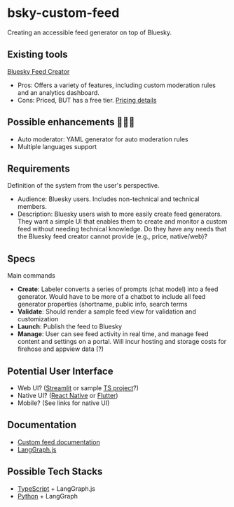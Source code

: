 # bsky-custom-feed
Creating an accessible feed generator on top of Bluesky.

## Existing tools
[Bluesky Feed Creator](https://blueskyfeedcreator.com/) 
- Pros: Offers a variety of features, including custom moderation rules and an analytics dashboard.
- Cons: Priced, BUT has a free tier. [Pricing details](https://blueskyfeedcreator.com/pricing)

## Possible enhancements 🤷🏾‍♀️
- Auto moderator: YAML generator for auto moderation rules
- Multiple languages support

## Requirements
Definition of the system from the user's perspective. 
- Audience: Bluesky users. Includes non-technical and technical members.
- Description: Bluesky users wish to more easily create feed generators. They want a simple UI that enables them to create and monitor a custom feed without needing technical knowledge. Do they have any needs that the Bluesky feed creator cannot provide (e.g., price, native/web)?

## Specs
Main commands
- **Create**: Labeler converts a series of prompts (chat model) into a feed generator. Would have to be more of a chatbot to include all feed generator properties (shortname, public info, search terms
- **Validate**: Should render a sample feed view for validation and customization
- **Launch**: Publish the feed to Bluesky
- **Manage**: User can see feed activity in real time, and manage feed content and settings on a portal. Will incur hosting and storage costs for firehose and appview data (?)

## Potential User Interface
- Web UI? ([Streamlit](https://streamlit.io/) or sample [TS project](https://backroad.sudomakes.art/)?)
- Native UI? ([React Native](https://reactnative.dev/) or [Flutter](https://flutter.dev/))
- Mobile? (See links for native UI)
  
## Documentation
- [Custom feed documentation](https://docs.bsky.app/docs/starter-templates/custom-feeds)
- [LangGraph.js](https://github.com/bluesky-social/feed-generator)
  
## Possible Tech Stacks
- [TypeScript](https://github.com/bluesky-social/feed-generator) + LangGraph.js
- [Python](https://github.com/MarshalX/bluesky-feed-generator) + LangGraph
